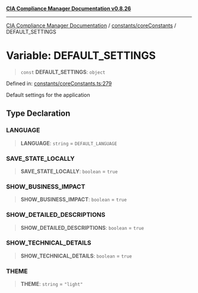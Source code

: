 [**CIA Compliance Manager Documentation v0.8.26**](../../../README.md)

***

[CIA Compliance Manager Documentation](../../../modules.md) / [constants/coreConstants](../README.md) / DEFAULT\_SETTINGS

# Variable: DEFAULT\_SETTINGS

> `const` **DEFAULT\_SETTINGS**: `object`

Defined in: [constants/coreConstants.ts:279](https://github.com/Hack23/cia-compliance-manager/blob/168f1311621722afef33b264085d8ac99d4a3213/src/constants/coreConstants.ts#L279)

Default settings for the application

## Type Declaration

### LANGUAGE

> **LANGUAGE**: `string` = `DEFAULT_LANGUAGE`

### SAVE\_STATE\_LOCALLY

> **SAVE\_STATE\_LOCALLY**: `boolean` = `true`

### SHOW\_BUSINESS\_IMPACT

> **SHOW\_BUSINESS\_IMPACT**: `boolean` = `true`

### SHOW\_DETAILED\_DESCRIPTIONS

> **SHOW\_DETAILED\_DESCRIPTIONS**: `boolean` = `true`

### SHOW\_TECHNICAL\_DETAILS

> **SHOW\_TECHNICAL\_DETAILS**: `boolean` = `true`

### THEME

> **THEME**: `string` = `"light"`
